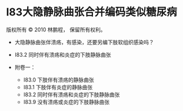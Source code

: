 # I83大隐静脉曲张合并编码类似糖尿病

版权所有 © 2010 林鹏程， 保留所有权利。

- 大隐静脉曲张伴溃疡，有感染，还要另编下肢软组织感染吗？

- I83.2 同时伴有溃疡和炎症的下肢静脉曲张 

- 附卷一：

  - I83.0 下肢伴有溃疡的静脉曲张
  - I83.1 下肢伴有炎症的静脉曲张
  - I83.2 同时伴有溃疡和炎症的下肢静脉曲张 
  - I83.9 没有溃疡或炎症的下肢静脉曲张

